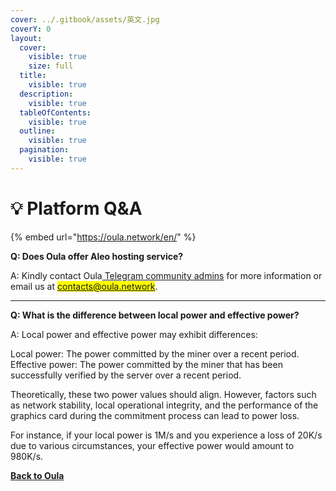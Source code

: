 ```yaml
---
cover: ../.gitbook/assets/英文.jpg
coverY: 0
layout:
  cover:
    visible: true
    size: full
  title:
    visible: true
  description:
    visible: true
  tableOfContents:
    visible: true
  outline:
    visible: true
  pagination:
    visible: true
---
```


# 💡 Platform Q\&A

{% embed url="https://oula.network/en/" %}

**Q: Does Oula offer Aleo hosting service?**

A: Kindly contact Oula[ Telegram community admins](https://t.me/oulacommunity) for more information or email us at <mark style="color:blue;">contacts@oula.network</mark>.

***

**Q: What is the difference between local power and effective power?**

A: Local power and effective power may exhibit differences:

Local power: The power committed by the miner over a recent period. \
Effective power: The power committed by the miner that has been successfully verified by the server over a recent period.

Theoretically, these two power values should align. However, factors such as network stability, local operational integrity, and the performance of the graphics card during the commitment process can lead to power loss.

For instance, if your local power is 1M/s and you experience a loss of 20K/s due to various circumstances, your effective power would amount to 980K/s.





[**Back to Oula**](https://oula.network/en/login)
